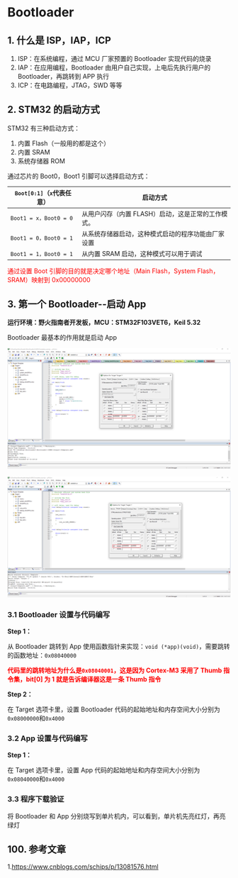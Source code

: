 # Bootloader

## 1. 什么是 ISP，IAP，ICP

1.   ISP：在系统编程，通过 MCU 厂家预置的 Bootloader 实现代码的烧录
2.   IAP：在应用编程，Bootloader 由用户自己实现，上电后先执行用户的 Bootloader，再跳转到 APP 执行
3.   ICP：在电路编程，JTAG，SWD 等等

## 2. STM32 的启动方式

STM32 有三种启动方式：

1.   内置 Flash（一般用的都是这个）
2.   内置 SRAM
3.   系统存储器 ROM

通过芯片的 Boot0，Boot1 引脚可以选择启动方式：

| `Boot[0:1]`（`x`代表任意） | 启动方式                                           |
| -------------------------- | -------------------------------------------------- |
| `Boot1 = x，Boot0 = 0`     | 从用户闪存（内置 FLASH）启动，这是正常的工作模式。 |
| `Boot1 = 0，Boot0 = 1`     | 从系统存储器启动，这种模式启动的程序功能由厂家设置 |
| `Boot1 = 1，Boot0 = 1`     | 从内置 SRAM 启动，这种模式可以用于调试             |

<font color=red>通过设置 Boot 引脚的目的就是决定哪个地址（Main Flash，System Flash，SRAM）映射到 0x00000000</font>

## 3. 第一个 Bootloader--启动 App

**运行环境：野火指南者开发板，MCU：STM32F103VET6，Keil 5.32**

Bootloader 最基本的作用就是启动 App

![Bootloader-1](../../../0-picture/1-1-Bootloader/Bootloader1.png)

![App-1](../../../0-picture/1-1-Bootloader/App1.png)

### 3.1 Bootloader 设置与代码编写

**Step 1：**

从 Bootloader 跳转到 App 使用函数指针来实现：`void (*app)(void)`，需要跳转的函数地址：`0x08040000`

<font color=red>**代码里的跳转地址为什么是`0x08040001`，这是因为 Cortex-M3 采用了 Thumb 指令集，bit[0] 为 1 就是告诉编译器这是一条 Thumb 指令**</font>

**Step 2：**

在 Target 选项卡里，设置 Bootloader 代码的起始地址和内存空间大小分别为`0x08000000`和`0x4000`

### 3.2 App 设置与代码编写

**Step 1：**

在 Target 选项卡里，设置 App 代码的起始地址和内存空间大小分别为`0x08040000`和`0x4000`

### 3.3 程序下载验证

将 Bootloader 和 App 分别烧写到单片机内，可以看到，单片机先亮红灯，再亮绿灯

## 100. 参考文章

1.https://www.cnblogs.com/schips/p/13081576.html



